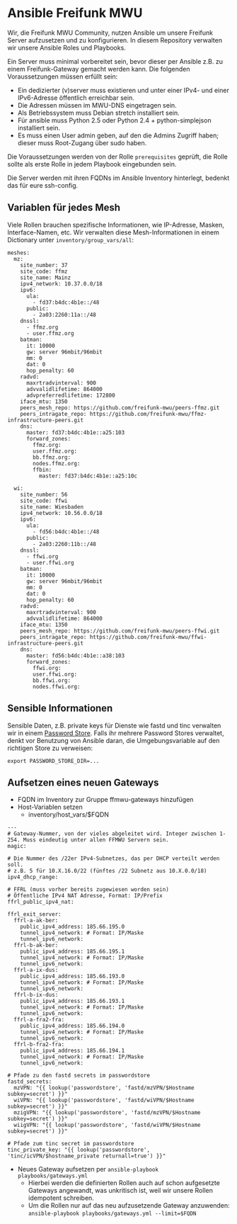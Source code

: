 # Ansible Freifunk MWU

Wir, die Freifunk MWU Community, nutzen Ansible um unsere Freifunk Server aufzusetzen und zu konfigurieren. In
diesem Repository verwalten wir unsere Ansible Roles und Playbooks.

Ein Server muss minimal vorbereitet sein, bevor dieser per Ansible z.B. zu einem Freifunk-Gateway gemacht werden 
kann. Die folgenden Voraussetzungen müssen erfüllt sein:

- Ein dedizierter (v)server muss existieren und unter einer IPv4- und einer IPv6-Adresse öffentlich erreichbar sein.
- Die Adressen müssen im MWU-DNS eingetragen sein.
- Als Betriebssystem muss Debian stretch installiert sein.
- Für ansible muss Python 2.5 oder Python 2.4 + python-simplejson installiert sein.
- Es muss einen User admin geben, auf den die Admins Zugriff haben; dieser muss Root-Zugang über sudo haben.

Die Voraussetzungen werden von der Rolle `prerequisites` geprüft, die Rolle sollte als erste Rolle in jedem
Playbook eingebunden sein.

Die Server werden mit ihren FQDNs im Ansible Inventory hinterlegt, bedenkt das für eure ssh-config.

## Variablen für jedes Mesh

Viele Rollen brauchen spezifische Informationen, wie IP-Adresse, Masken, Interface-Namen, etc.
Wir verwalten diese Mesh-Informationen in einem Dictionary unter `inventory/group_vars/all`:

```
meshes:
  mz:
    site_number: 37
    site_code: ffmz
    site_name: Mainz
    ipv4_network: 10.37.0.0/18
    ipv6:
      ula:
        - fd37:b4dc:4b1e::/48
      public:
        - 2a03:2260:11a::/48
    dnssl:
      - ffmz.org
      - user.ffmz.org
    batman:
      it: 10000
      gw: server 96mbit/96mbit
      mm: 0
      dat: 0
      hop_penalty: 60
    radvd:
      maxrtradvinterval: 900
      advvalidlifetime: 864000
      advpreferredlifetime: 172800
    iface_mtu: 1350
    peers_mesh_repo: https://github.com/freifunk-mwu/peers-ffmz.git
    peers_intragate_repo: https://github.com/freifunk-mwu/ffmz-infrastructure-peers.git
    dns:
      master: fd37:b4dc:4b1e::a25:103
      forward_zones:
        ffmz.org:
        user.ffmz.org:
        bb.ffmz.org:
        nodes.ffmz.org:
        ffbin:
          master: fd37:b4dc:4b1e::a25:10c

  wi:
    site_number: 56
    site_code: ffwi
    site_name: Wiesbaden
    ipv4_network: 10.56.0.0/18
    ipv6:
      ula:
        - fd56:b4dc:4b1e::/48
      public:
        - 2a03:2260:11b::/48
    dnssl:
      - ffwi.org
      - user.ffwi.org
    batman:
      it: 10000
      gw: server 96mbit/96mbit
      mm: 0
      dat: 0
      hop_penalty: 60
    radvd:
      maxrtradvinterval: 900
      advvalidlifetime: 864000
    iface_mtu: 1350
    peers_mesh_repo: https://github.com/freifunk-mwu/peers-ffwi.git
    peers_intragate_repo: https://github.com/freifunk-mwu/ffwi-infrastructure-peers.git
    dns:
      master: fd56:b4dc:4b1e::a38:103
      forward_zones:
        ffwi.org:
        user.ffwi.org:
        bb.ffwi.org:
        nodes.ffwi.org:
```

## Sensible Informationen

Sensible Daten, z.B. private keys für Dienste wie fastd und tinc verwalten wir in einem [Password Store](https://www.passwordstore.org/).
Falls ihr mehrere Password Stores verwaltet, denkt vor Benutzung von Ansible daran, die Umgebungsvariable auf den richtigen Store zu verweisen:
```
export PASSWORD_STORE_DIR=...
```

## Aufsetzen eines neuen Gateways

- FQDN im Inventory zur Gruppe ffmwu-gateways hinzufügen
- Host-Variablen setzen
  - inventory/host_vars/$FQDN

```
---
# Gateway-Nummer, von der vieles abgeleitet wird. Integer zwischen 1-254. Muss eindeutig unter allen FFMWU Servern sein.
magic:

# Die Nummer des /22er IPv4-Subnetzes, das per DHCP verteilt werden soll.
# z.B. 5 für 10.X.16.0/22 (fünftes /22 Subnetz aus 10.X.0.0/18)
ipv4_dhcp_range:

# FFRL (muss vorher bereits zugewiesen worden sein)
# Öffentliche IPv4 NAT Adresse, Format: IP/Prefix
ffrl_public_ipv4_nat:

ffrl_exit_server:
  ffrl-a-ak-ber:
    public_ipv4_address: 185.66.195.0
    tunnel_ipv4_network: # Format: IP/Maske
    tunnel_ipv6_network:
  ffrl-b-ak-ber:
    public_ipv4_address: 185.66.195.1
    tunnel_ipv4_network: # Format: IP/Maske
    tunnel_ipv6_network:
  ffrl-a-ix-dus:
    public_ipv4_address: 185.66.193.0
    tunnel_ipv4_network: # Format: IP/Maske
    tunnel_ipv6_network:
  ffrl-b-ix-dus:
    public_ipv4_address: 185.66.193.1
    tunnel_ipv4_network: # Format: IP/Maske
    tunnel_ipv6_network:
  ffrl-a-fra2-fra:
    public_ipv4_address: 185.66.194.0
    tunnel_ipv4_network: # Format: IP/Maske
    tunnel_ipv6_network:
  ffrl-b-fra2-fra:
    public_ipv4_address: 185.66.194.1
    tunnel_ipv4_network: # Format: IP/Maske
    tunnel_ipv6_network:

# Pfade zu den fastd secrets im passwordstore
fastd_secrets:
  mzVPN: "{{ lookup('passwordstore', 'fastd/mzVPN/$Hostname subkey=secret') }}"
  wiVPN: "{{ lookup('passwordstore', 'fastd/wiVPN/$Hostname subkey=secret') }}"
  mzigVPN: "{{ lookup('passwordstore', 'fastd/mzVPN/$Hostname subkey=secret') }}"
  wiigVPN: "{{ lookup('passwordstore', 'fastd/wiVPN/$Hostname subkey=secret') }}"

# Pfade zum tinc secret im passwordstore
tinc_private_key: "{{ lookup('passwordstore', 'tinc/icVPN/$hostname_private returnall=true') }}"
```
- Neues Gateway aufsetzen per `ansible-playbook playbooks/gateways.yml`
  - Hierbei werden die definierten Rollen auch auf schon aufgesetzte Gateways angewandt, was unkritisch ist, weil wir unsere Rollen idempotent schreiben.
  - Um die Rollen nur auf das neu aufzusetzende Gateway anzuwenden: `ansible-playbook playbooks/gateways.yml --limit=$FQDN`
